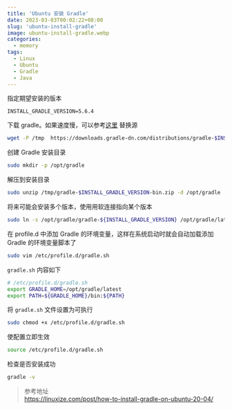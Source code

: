 ```yaml
---
title: 'Ubuntu 安装 Gradle'
date: 2023-03-03T00:02:22+08:00
slug: 'ubuntu-install-gradle'
image: ubuntu-install-gradle.webp
categories:
  - memory
tags:
  - Linux
  - Ubuntu
  - Gradle
  - Java
---
```


指定期望安装的版本  
```
INSTALL_GRADLE_VERSION=5.6.4
```

下载 gradle。如果速度慢，可以参考[这里](https://molingran.com/p/gradle-china-cdn/) 替换源
```bash
wget -P /tmp  https://downloads.gradle-dn.com/distributions/gradle-$INSTALL_GRADLE_VERSION-bin.zip
```

创建 Gradle 安装目录   
```bash
sudo mkdir -p /opt/gradle
```

解压到安装目录
```bash
sudo unzip /tmp/gradle-$INSTALL_GRADLE_VERSION-bin.zip -d /opt/gradle
```

将来可能会安装多个版本，使用用软连接指向某个版本
```bash
sudo ln -s /opt/gradle/gradle-${INSTALL_GRADLE_VERSION} /opt/gradle/latest
```

在 profile.d 中添加 Gradle 的环境变量，这样在系统启动时就会自动加载添加 Gradle 的环境变量脚本了
```bash
sudo vim /etc/profile.d/gradle.sh
```

`gradle.sh` 内容如下
```bash
# /etc/profile.d/gradle.sh
export GRADLE_HOME=/opt/gradle/latest
export PATH=${GRADLE_HOME}/bin:${PATH}

```

将 `gradle.sh` 文件设置为可执行
```bash
sudo chmod +x /etc/profile.d/gradle.sh
```

使配置立即生效
```bash
source /etc/profile.d/gradle.sh
```

检查是否安装成功
```bash
gradle -v
```

> 参考地址  
> https://linuxize.com/post/how-to-install-gradle-on-ubuntu-20-04/

